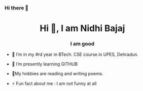 ### Hi there 👋

<h1 align="center">Hi 👋, I am Nidhi Bajaj</h1>
<h3 align="center">I am good</h3>

- 🔭 I’m in my #rd year in BTech. CSE course in UPES, Dehradun.
- 🌱 I’m presently learning  GITHUB
- 💬My hobbies are reading and writing poems.

- ⚡ Fun fact about me :   I am not funny at all
